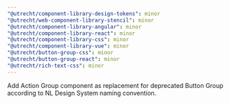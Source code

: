 ```yaml
---
"@utrecht/component-library-design-tokens": minor
"@utrecht/web-component-library-stencil": minor
"@utrecht/component-library-angular": minor
"@utrecht/component-library-react": minor
"@utrecht/component-library-css": minor
"@utrecht/component-library-vue": minor
"@utrecht/button-group-css": minor
"@utrecht/button-group-react": minor
"@utrecht/rich-text-css": minor
---
```


Add Action Group component as replacement for deprecated Button Group according to NL Design System naming convention.
